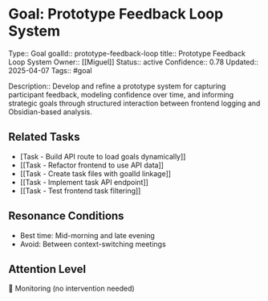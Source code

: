 # Goal: Prototype Feedback Loop System
Type:: Goal
goalId:: prototype-feedback-loop
title:: Prototype Feedback Loop System
Owner:: [[Miguel]]
Status:: active
Confidence:: 0.78
Updated:: 2025-04-07
Tags:: #goal

Description:: Develop and refine a prototype system for capturing participant feedback, modeling confidence over time, and informing strategic goals through structured interaction between frontend logging and Obsidian-based analysis.

## Related Tasks
- [Task - Build API route to load goals dynamically]]
- [[Task - Refactor frontend to use API data]]
- [[Task - Create task files with goalId linkage]]
- [[Task - Implement task API endpoint]]
- [[Task - Test frontend task filtering]]

## Resonance Conditions
- Best time: Mid-morning and late evening
- Avoid: Between context-switching meetings

## Attention Level
🔁 Monitoring (no intervention needed)

